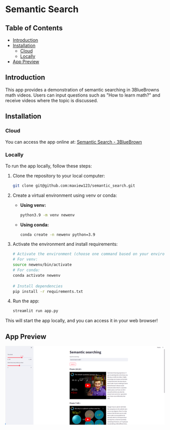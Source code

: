 # Semantic Search

## Table of Contents

- [Introduction](#introduction)
- [Installation](#installation)
  - [Cloud](#cloud)
  - [Locally](#locally)
- [App Preview](#app-preview)


## Introduction

This app provides a demonstration of semantic searching in 3BlueBrowns math videos. Users can input questions such as "How to learn math?" and receive videos where the topic is discussed.

## Installation

### Cloud

You can access the app online at: [Semantic Search - 3BlueBrown](https://semanticsearch-3bluebrown.streamlit.app/)

### Locally

To run the app locally, follow these steps:

1. Clone the repository to your local computer:
    ```bash
    git clone git@github.com:maxiew123/semantic_search.git
    ```

2. Create a virtual environment using venv or conda:

    - **Using venv:**
      ```bash
      python3.9 -m venv newenv
      ```
  
    - **Using conda:**
      ```bash
      conda create -n newenv python=3.9
      ```

3. Activate the environment and install requirements:
    ```bash
    # Activate the environment (choose one command based on your environment)
    # For venv:
    source newenv/bin/activate
    # For conda:
    conda activate newenv

    # Install dependencies
    pip install -r requirements.txt
    ```

4. Run the app:
    ```bash
    streamlit run app.py
    ```

This will start the app locally, and you can access it in your web browser!


## App Preview

![App Preview](screenshot_streamlit.png)


